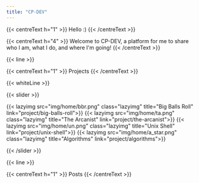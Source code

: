 ```yaml
---
title: "CP-DEV"
---
```

{{< centreText h="1" >}} Hello :) {{< /centreText >}}

{{< centreText h="4" >}} Welcome to CP-DEV, a platform for me to share who I am, what I do, and where I'm going! {{< /centreText >}}

{{< line >}}

{{< centreText h="1" >}} Projects {{< /centreText >}}

{{< whiteLine >}}

{{< slider >}}

{{< lazyimg src="img/home/bbr.png" class="lazyimg" title="Big Balls Roll" link="project/big-balls-roll">}}
{{< lazyimg src="img/home/ta.png" class="lazyimg" title="The Arcanist" link="project/the-arcanist">}}
{{< lazyimg src="img/home/un.png" class="lazyimg" title="Unix Shell" link="project/unix-shell">}}
{{< lazyimg src="img/home/a_star.png" class="lazyimg" title="Algorithms" link="project/algorithms">}}

{{< /slider >}}

{{< line >}}

{{< centreText h="1" >}} Posts {{< /centreText >}}
